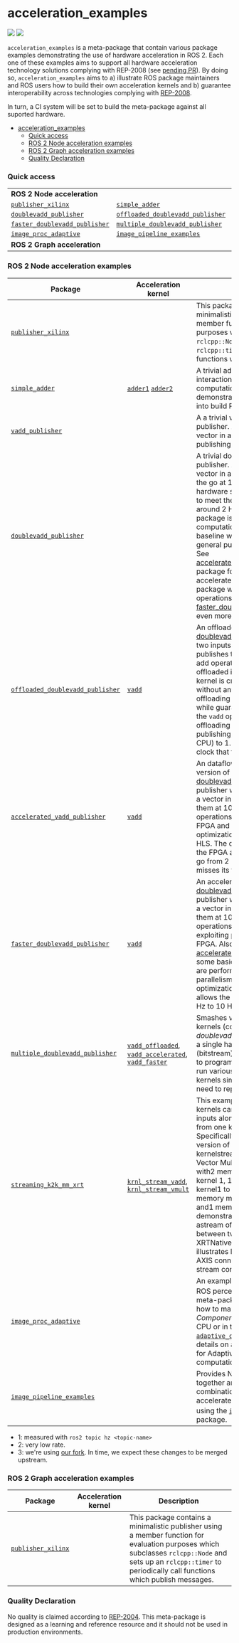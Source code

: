 # acceleration_examples

[![](https://img.shields.io/badge/hardware_acceleration-KV260-ec1c24.svg)](https://www.xilinx.com/products/som/kria/kv260-vision-starter-kit.html)
[![](https://img.shields.io/badge/hardware_acceleration-ZCU102-ec1c24.svg)](https://www.xilinx.com/products/boards-and-kits/ek-u1-zcu102-g.html)


`acceleration_examples` is a meta-package that contain various package examples demonstrating the use of hardware acceleration in ROS 2. Each one of these examples aims to support all hardware acceleration technology solutions complying with REP-2008 (see [pending PR](https://github.com/ros-infrastructure/rep/pull/324)). By doing so, `acceleration_examples` aims to a) illustrate ROS package maintainers and ROS users how to build their own acceleration kernels and b) guarantee interoperability across technologies complying with [REP-2008](https://github.com/ros-infrastructure/rep/pull/324).

In turn, a CI system will be set to build the meta-package against all suported hardware.

- [acceleration_examples](#acceleration_examples)
    - [Quick access](#quick-access)
    - [ROS 2 Node acceleration examples](#ros-2-node-acceleration-examples)
    - [ROS 2 Graph acceleration examples](#ros-2-graph-acceleration-examples)
    - [Quality Declaration](#quality-declaration)

### Quick access

|   |    |     |
|---|----|-----|
| **ROS 2 Node acceleration** | | |
| [`publisher_xilinx`](nodes/publisher_xilinx) | [`simple_adder`](nodes/simple_adder) | [`vadd_publisher`](nodes/vadd_publisher) |  
| [`doublevadd_publisher`](nodes/doublevadd_publisher) | [`offloaded_doublevadd_publisher`](offloaded_doublevadd_publisher) | [`accelerated_vadd_publisher`](nodes/accelerated_doublevadd_publisher) |
| [`faster_doublevadd_publisher`](nodes/faster_doublevadd_publisher) | [`multiple_doublevadd_publisher`](nodes/multiple_doublevadd_publisher) | [`streaming_k2k_mm_xrt`](nodes/xrt_examples/streaming_k2k_mm_xrt) |
| [`image_proc_adaptive`](nodes/image_proc_adaptive) | [`image_pipeline_examples`](nodes/image_pipeline_examples) | |
| **ROS 2 Graph acceleration** | | |


### ROS 2 Node acceleration examples

<!-- 
| Package | Kernel     | Description |   Acceleration factor | Technology | CPU baseline | Accelerated  | -->
| Package | Acceleration kernel     | Description |
|---------|------------|-------------|
|[`publisher_xilinx`](nodes/publisher_xilinx) | | This package contains a minimalistic publisher using a member function for evaluation purposes which subclasses `rclcpp::Node` and sets up an `rclcpp::timer` to periodically call functions which publish messages. |   |  |  |
|[`simple_adder`](nodes/simple_adder) | [`adder1`](https://github.com/ros-acceleration/acceleration_examples/blob/main/nodes/simple_adder/src/adder1.cpp) [`adder2`](https://github.com/ros-acceleration/acceleration_examples/blob/main/nodes/simple_adder/src/adder2.cpp) | A trivial adder example. No interactions with the ROS 2 computational graph. Meant to demonstrate how HLS is integrated into build ROS 2 flows. |  **N/A** | KV260 | N/A |  |
|[`vadd_publisher`](nodes/vadd_publisher) | | A a trivial vector-add ROS 2 publisher. Adds two inputs to a vector in a loop and tries publishing it on the go at 10 Hz. |  | KV260 | 10 Hz<sup>[1](#myfootnote1)</sup> | |
|[`doublevadd_publisher`](nodes/doublevadd_publisher) | | A trivial double vector-add ROS 2 publisher. Adds two inputs to a vector in a loop and publishes on the go at 10 Hz. Running in hardware shows that it's not able to meet the rate target and stays at around 2 Hz. The objective of this package is to generate a computationally expensive baseline when executed in a general purpose embedded CPU. See [accelerated_doublevadd_publisher](nodes/accelerated_doublevadd_publisher) package for an optimized and accelerated version of the same package which offloads the vector operations into an FPGA. See [faster_doublevadd_publisher](nodes/faster_doublevadd_publisher) for an even more optimized version. |  | KV260 | 2 Hz<sup>[1](#myfootnote1)</sup> | |
| [`offloaded_doublevadd_publisher`](offloaded_doublevadd_publisher) | [`vadd`](https://github.com/ros-acceleration/acceleration_examples/blob/main/nodes/offloaded_doublevadd_publisher/src/vadd.cpp)  |  An offloaded version of the trivial [doublevadd_publisher](nodes/doublevadd_publisher) which adds two inputs to a vector in a loop and publishes them at 10 Hz. Vector add operations are directly offloaded into to the FPGA (i.e. a kernel is created out of C++, without any modifications). The offloading operation shows how while guaranteeing determinsm in the `vadd` operation context, simple offloading to the FPGA lowers the publishing rate from 2 Hz (in the CPU) to 1.5 Hz due the slower clock that the FPGA uses |      **0.75x**    |  KV260 |  2 Hz<sup>[1](#myfootnote1)</sup>  | 1.5 Hz<sup>[1](#myfootnote1)</sup> |
| [`accelerated_vadd_publisher`](nodes/accelerated_doublevadd_publisher) | [`vadd`](https://github.com/ros-acceleration/acceleration_examples/blob/main/nodes/accelerated_doublevadd_publisher/src/vadd.cpp)  |  An dataflow optimized offloaded version of the trivial [doublevadd_publisher](nodes/doublevadd_publisher) ROS 2 publisher which adds two inputs to a vector in a loop and publishes them at 10 Hz. Vector add operations are offloaded into to the FPGA and some minor dataflow optimizations are applied using HLS. The offloading operation into the FPGA allows the publisher to go from 2 Hz to 6 Hz but, still misses its target (10 Hz)  |      **3x**    |  KV260 |  2 Hz<sup>[1](#myfootnote1)</sup>  | 6 Hz<sup>[1](#myfootnote1)</sup> |
| [`faster_doublevadd_publisher`](nodes/faster_doublevadd_publisher) | [`vadd`](https://github.com/ros-acceleration/acceleration_examples/blob/main/nodes/faster_doublevadd_publisher/src/vadd.cpp)  |  An accelerated version of the trivial [doublevadd_publisher](nodes/doublevadd_publisher) ROS 2 publisher which adds two inputs to a vector in a loop and publishes them at 10 Hz. Vector add operations are accelerated by exploiting parallelism with the FPGA. Also, similarly to [accelerated_doublevadd_publisher](nodes/accelerated_doublevadd_publisher), some basic dataflow optimizations are performed. The code parallelism and dataflow optimizations of the dataflow allows the publisher to go from 2 Hz to 10 Hz, meeting its target |      **5x**    |  KV260 |  2 Hz<sup>[1](#myfootnote1)</sup> | 10 Hz<sup>[1](#myfootnote1)</sup> |
| [`multiple_doublevadd_publisher`](nodes/multiple_doublevadd_publisher) | [`vadd_offloaded`](https://github.com/ros-acceleration/acceleration_examples/blob/main/nodes/multiple_doublevadd_publisher/src/vadd_offloaded.cpp), [`vadd_accelerated`](https://github.com/ros-acceleration/acceleration_examples/blob/main/nodes/multiple_doublevadd_publisher/src/vadd_accelerated.cpp), [`vadd_faster`](https://github.com/ros-acceleration/acceleration_examples/blob/main/nodes/multiple_doublevadd_publisher/src/vadd_faster.cpp) | Smashes various acceleration kernels (coming from the previous *doublevadd_publisher series*) into a single hardware design (bitstream) that can then be used to program the FPGA, allowing to run various Nodes and their kernels simultaneously, without the need to reprogramm the FPGA. |
| [`streaming_k2k_mm_xrt`](nodes/xrt_examples/streaming_k2k_mm_xrt) | [`krnl_stream_vadd`](https://github.com/ros-acceleration/acceleration_examples/blob/main/nodes/xrt_examples/streaming_k2k_mm_xrt/src/krnl_stream_vadd.cpp), [`krnl_stream_vmult`](https://github.com/ros-acceleration/acceleration_examples/blob/main/nodes/xrt_examples/streaming_k2k_mm_xrt/src/krnl_stream_vmult.cpp) | This example demonstrates how kernels can have memory mapped   inputs along with stream interface from one kernel to another. Specifically, this is aROS native version of a simple kernel to kernelstreaming Vector Add and Vector Multiply C Kernel design with2 memory mapped input to kernel 1, 1 Stream output from kernel1 to input of kernel 2, 1 memory mapped input to kernel 2, and1 memory mapped output that demonstrates on how to process astream of data for computation between two kernels using XRTNative APIs. This design also illustrates how to set FIFO depthfor AXIS connections i.e. for the stream connecting the two kernels. |
| [`image_proc_adaptive`](nodes/image_proc_adaptive) | | An example that makes use of the ROS perception's [`image_pipeline`](https://github.com/ros-acceleration/image_pipeline)<sup>[3](#myfootnote3)</sup> meta-package to demonstrate  how to make a ROS 2 adaptive *Components* that can run either in CPU or in the FPGA. Refer to [`adaptive_component`](https://github.com/ros-acceleration/adaptive_component) for more details on a composable container for Adaptive ROS 2 Node computations.|
| [`image_pipeline_examples`](nodes/image_pipeline_examples) | | Provides Node wrappers to group together and demonstrate various combinations of hardware-accelerated perception pipelines using the [`image_pipeline`](https://github.com/ros-acceleration/image_pipeline)<sup>[3](#myfootnote3)</sup> package. |



- <a name="myfootnote1">1</a>: measured with `ros2 topic hz <topic-name>`
- <a name="myfootnote2">2</a>: very low rate.
- <a name="myfootnote3">3</a>: we're using [our fork](https://github.com/ros-acceleration/image_pipeline). In time, we expect these changes to be merged upstream.

### ROS 2 Graph acceleration examples
| Package | Acceleration kernel     | Description |
|---------|------------|-------------|
|[`publisher_xilinx`](publisher_xilinx) | | This package contains a minimalistic publisher using a member function for evaluation purposes which subclasses `rclcpp::Node` and sets up an `rclcpp::timer` to periodically call functions which publish messages. |   |  |  |



### Quality Declaration

No quality is claimed according to [REP-2004](https://www.ros.org/reps/rep-2004.html). This meta-package is designed as a learning and reference resource and it should not be used in production environments.